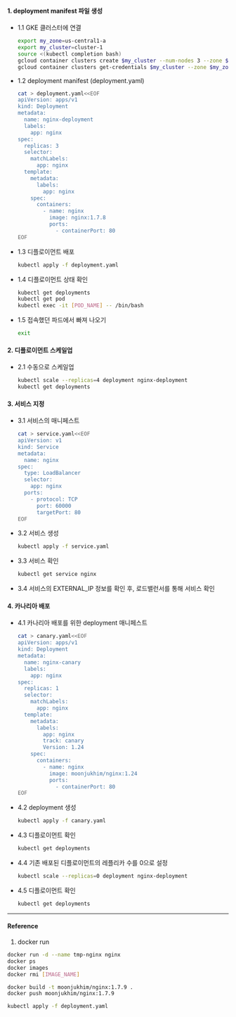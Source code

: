 #### 1. deployment manifest 파일 생성

- 1.1 GKE 클러스터에 연결
  ```bash
  export my_zone=us-central1-a
  export my_cluster=cluster-1
  source <(kubectl completion bash)
  gcloud container clusters create $my_cluster --num-nodes 3 --zone $my_zone --enable-ip-alias
  gcloud container clusters get-credentials $my_cluster --zone $my_zone
  ```
- 1.2 deployment manifest (deployment.yaml)
  ```bash
  cat > deployment.yaml<<EOF
  apiVersion: apps/v1
  kind: Deployment
  metadata:
    name: nginx-deployment
    labels:
      app: nginx
  spec:
    replicas: 3
    selector:
      matchLabels:
        app: nginx
    template:
      metadata:
        labels:
          app: nginx
      spec:
        containers:
          - name: nginx
            image: nginx:1.7.8
            ports:
              - containerPort: 80
  EOF
  ```
- 1.3 디플로이먼트 배포
  ```bash
  kubectl apply -f deployment.yaml
  ```
- 1.4 디플로이먼트 상태 확인
  ```bash
  kubectl get deployments
  kubectl get pod
  kubectl exec -it [POD_NAME] -- /bin/bash
  ```
- 1.5 접속했던 파드에서 빠져 나오기

  ```bash
  exit
  ```

#### 2. 디플로이먼트 스케일업

- 2.1 수동으로 스케일업
  ```bash
  kubectl scale --replicas=4 deployment nginx-deployment
  kubectl get deployments
  ```

#### 3. 서비스 지정

- 3.1 서비스의 매니페스트

  ```bash
  cat > service.yaml<<EOF
  apiVersion: v1
  kind: Service
  metadata:
    name: nginx
  spec:
    type: LoadBalancer
    selector:
      app: nginx
    ports:
      - protocol: TCP
        port: 60000
        targetPort: 80
  EOF
  ```

- 3.2 서비스 생성
  ```bash
  kubectl apply -f service.yaml
  ```
- 3.3 서비스 확인
  ```bash
  kubectl get service nginx
  ```
- 3.4 서비스의 EXTERNAL_IP 정보를 확인 후, 로드밸런서를 통해 서비스 확인

#### 4. 카나리아 배포

- 4.1 카나리아 배포를 위한 deployment 매니페스트

  ```bash
  cat > canary.yaml<<EOF
  apiVersion: apps/v1
  kind: Deployment
  metadata:
    name: nginx-canary
    labels:
      app: nginx
  spec:
    replicas: 1
    selector:
      matchLabels:
        app: nginx
    template:
      metadata:
        labels:
          app: nginx
          track: canary
          Version: 1.24
      spec:
        containers:
          - name: nginx
            image: moonjukhim/nginx:1.24
            ports:
              - containerPort: 80
  EOF
  ```

- 4.2 deployment 생성
  ```bash
  kubectl apply -f canary.yaml
  ```
- 4.3 디플로이먼트 확인
  ```bash
  kubectl get deployments
  ```
- 4.4 기존 배포된 디플로이먼트의 레플리카 수를 0으로 설정
  ```bash
  kubectl scale --replicas=0 deployment nginx-deployment
  ```
- 4.5 디플로이먼트 확인
  ```bash
  kubectl get deployments
  ```

---

#### Reference

1. docker run

```bash
docker run -d --name tmp-nginx nginx
docker ps
docker images
docker rmi [IMAGE_NAME]

docker build -t moonjukhim/nginx:1.7.9 .
docker push moonjukhim/nginx:1.7.9

kubectl apply -f deployment.yaml
```